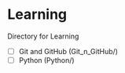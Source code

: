 # Learning  

Directory for Learning  

- [ ] Git and GitHub (Git_n_GitHub/)  
- [ ] Python (Python/)  

